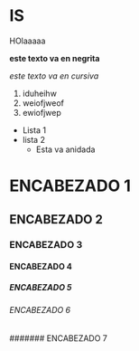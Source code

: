 # IS
HOlaaaaa

**este texto va en negrita**

*este texto va en cursiva*

1. iduheihw
2. weiofjweof
3. ewiofjwep

* Lista 1
* lista 2
  * Esta va anidada

# ENCABEZADO 1
## ENCABEZADO 2
### ENCABEZADO 3
#### ENCABEZADO 4
##### ENCABEZADO 5
###### ENCABEZADO 6
####### ENCABEZADO 7
